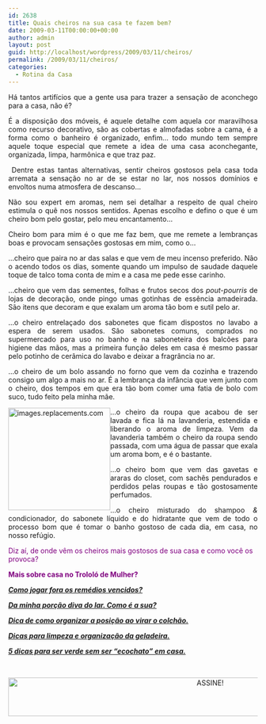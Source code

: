 ```yaml
---
id: 2638
title: Quais cheiros na sua casa te fazem bem?
date: 2009-03-11T00:00:00+00:00
author: admin
layout: post
guid: http://localhost/wordpress/2009/03/11/cheiros/
permalink: /2009/03/11/cheiros/
categories:
  - Rotina da Casa
---
```

<p style="text-align: justify;">
  Há tantos artifícios que a gente usa para trazer a sensação de aconchego para a casa, não é?
</p>

<p style="text-align: justify;">
  É a disposição dos móveis, é aquele detalhe com aquela cor maravilhosa como recurso decorativo, são as cobertas e almofadas sobre a cama, é a forma como o banheiro é organizado, enfim… todo mundo tem sempre aquele toque especial que remete a idea de uma casa aconchegante, organizada, limpa, harmônica e que traz paz.
</p>

<p style="text-align: justify;">
   Dentre estas tantas alternativas, sentir cheiros gostosos pela casa toda arremata a sensação no ar de se estar no lar, nos nossos domínios e envoltos numa atmosfera de descanso…
</p>

<p style="text-align: justify;">
  Não sou expert em aromas, nem sei detalhar a respeito de qual cheiro estimula o quê nos nossos sentidos. Apenas escolho e defino o que é um cheiro bom pelo gostar, pelo meu encantamento…
</p>

<p style="text-align: justify;">
  Cheiro bom para mim é o que me faz bem, que me remete a lembranças boas e provocam sensações gostosas em mim, como o…
</p>

<p style="text-align: justify;">
  …cheiro que paira no ar das salas e que vem de meu incenso preferido. Não o acendo todos os dias, somente quando um impulso de saudade daquele toque de talco toma conta de mim e a casa me pede esse carinho.
</p>

<p style="text-align: justify;">
  …cheiro que vem das sementes, folhas e frutos secos dos <em>pout-pourris</em> de lojas de decoração, onde pingo umas gotinhas de essência amadeirada. São itens que decoram e que exalam um aroma tão bom e sutil pelo ar.
</p>

<p style="text-align: justify;">
  …o cheiro entrelaçado dos sabonetes que ficam dispostos no lavabo a espera de serem usados. São sabonetes comuns, comprados no supermercado para uso no banho e na saboneteira dos balcões para higiene das mãos, mas a primeira função deles em casa é mesmo passar pelo potinho de cerâmica do lavabo e deixar a fragrância no ar.
</p>

<p style="text-align: justify;">
  …o cheiro de um bolo assando no forno que vem da cozinha e trazendo consigo um algo a mais no ar. É a lembrança da infância que vem junto com o cheiro, dos tempos em que era tão bom comer uma fatia de bolo com suco, tudo feito pela minha mãe.
</p>

<p style="text-align: justify;">
  <img style="display: inline; margin-left: 0; margin-right: 0;" title="images.replacements.com" src="http://images.replacements.com/images/images5/china/C/artaffects_times_of_our_lives_no_box_P0000012675S0009T2.jpg" alt="images.replacements.com" width="206" height="207" align="left" /> …o cheiro da roupa que acabou de ser lavada e fica lá na lavanderia, estendida e liberando o aroma de limpeza. Vem da lavanderia também o cheiro da roupa sendo passada, com uma água de passar que exala um aroma bom, e é o bastante.
</p>

<p style="text-align: justify;">
  …o cheiro bom que vem das gavetas e araras do closet, com sachês pendurados e perdidos pelas roupas e tão gostosamente perfumados.
</p>

<p style="text-align: justify;">
  …o cheiro misturado do shampoo <em>&</em> condicionador, do sabonete líquido e do hidratante que vem de todo o processo bom que é tomar o banho gostoso de cada dia, em casa, no nosso refúgio.
</p>

<span style="color: #800080;">Diz aí, de onde vêm os cheiros mais gostosos de sua casa e como você os provoca?</span>

<span style="color: #800080;"><strong>Mais sobre casa no Trololó de Mulher?</strong></span>

<span style="color: #800080;"><strong><em><a href="http://www.trololodemulher.com.br/2010/07/09/descartando-remedios-vencidos/" target="_self">Como jogar fora os remédios vencidos?</a></em></strong></span>

<span style="color: #800080;"><strong><em><a href="http://www.trololodemulher.com.br/2010/02/04/dicas-tarefas-domesticas/" target="_self">Da minha porção diva do lar. Como é a sua?</a></em></strong></span>

<span style="color: #800080;"><strong><em><a href="http://www.trololodemulher.com.br/2009/12/15/dica-como-virar-colchao/" target="_self">Dica de como organizar a posição ao virar o colchão.</a></em></strong></span>

<span style="color: #800080;"><strong><em><a href="http://www.trololodemulher.com.br/2009/04/21/limpeza-organizacao-geladeira/" target="_self">Dicas para limpeza e organização da geladeira.</a></em></strong></span>

<span style="color: #800080;"><strong><em><a href="http://www.trololodemulher.com.br/2009/02/04/5-dicas-para-ser-verde-em-casa/" target="_self">5 dicas para ser verde sem ser &#8220;ecochato&#8221; em casa.</a></em></strong></span>

&nbsp;

<p align="center">
  <a href="http://feedburner.google.com/fb/a/mailverify?uri=blogBichaFemea&loc=en_US" target="_blank"><img class="alignnone size-full wp-image-10439" src="http://www.trololodemulher.com.br/blog/wp-content/uploads/2014/09/ASSINE.png" alt="ASSINE!" width="800" height="78" /></a>
</p>